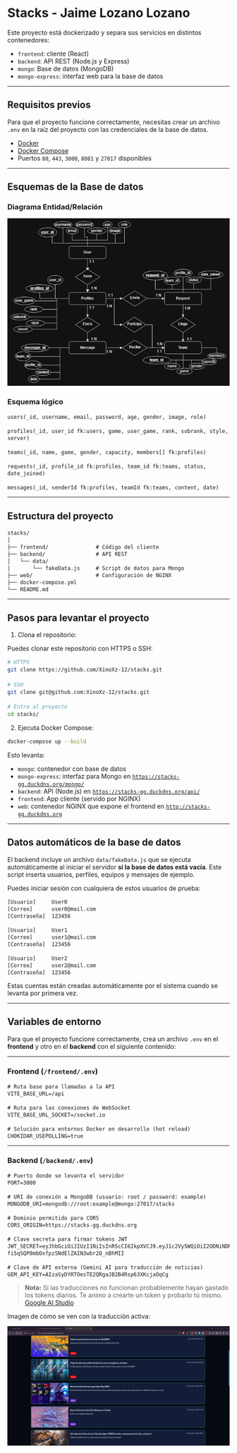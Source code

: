 # Stacks - Jaime Lozano Lozano

Este proyecto está dockerizado y separa sus servicios en distintos contenedores:

- `frontend`: cliente (React)
- `backend`: API REST (Node.js y Express)
- `mongo`: Base de datos (MongoDB)
- `mongo-express`: interfaz web para la base de datos

---

## Requisitos previos

Para que el proyecto funcione correctamente, necesitas crear un archivo `.env` en la raíz del proyecto con las credenciales de la base de datos.

- [Docker](https://www.docker.com/)
- [Docker Compose](https://docs.docker.com/compose/)
- Puertos `80`, `443`, `3000`, `8081` y `27017` disponibles

---

## Esquemas de la Base de datos

### Diagrama Entidad/Relación

![Vista previa](./frontend/src/assets/images/diagrama_er.png)


### Esquema lógico

```text
users(_id, username, email, password, age, gender, image, role)

profiles(_id, user_id fk:users, game, user_game, rank, subrank, style, server)

teams(_id, name, game, gender, capacity, members[] fk:profiles)

requests(_id, profile_id fk:profiles, team_id fk:teams, status, date_joined)

messages(_id, senderId fk:profiles, teamId fk:teams, content, date)

```


---

## Estructura del proyecto

```
stacks/
│
├── frontend/               # Código del cliente
├── backend/                # API REST
│   └── data/
│       └── fakeData.js     # Script de datos para Mongo
├── web/                    # Configuración de NGINX
├── docker-compose.yml
└── README.md
```

---

## Pasos para levantar el proyecto

1. Clona el repositorio:

Puedes clonar este repositorio con HTTPS o SSH:

```bash
# HTTPS
git clone https://github.com/XinoXz-12/stacks.git

# SSH
git clone git@github.com:XinoXz-12/stacks.git

# Entra al proyecto
cd stacks/
```

2. Ejecuta Docker Compose:

```bash
docker-compose up --build
```

Esto levanta:

- `mongo`: contenedor con base de datos
- `mongo-express`: interfaz para Mongo en [`https://stacks-gg.duckdns.org/mongo/`](https://stacks-gg.duckdns.org/mongo/)
- `backend`: API (Node.js) en [`https://stacks-gg.duckdns.org/api/`](https://stacks-gg.duckdns.org/api/)
- `frontend`: App cliente (servido por NGINX)
- `web`: contenedor NGINX que expone el frontend en [`http://stacks-gg.duckdns.org`](http://stacks-gg.duckdns.org)

---

## Datos automáticos de la base de datos

El backend incluye un archivo `data/fakeData.js` que se ejecuta automáticamente al iniciar el servidor **si la base de datos está vacía**. Este script inserta usuarios, perfiles, equipos y mensajes de ejemplo.

Puedes iniciar sesión con cualquiera de estos usuarios de prueba:

```text
[Usuario]     User0
[Correo]      user0@mail.com
[Contraseña]  123456

[Usuario]     User1
[Correo]      user1@mail.com
[Contraseña]  123456

[Usuario]     User2
[Correo]      user2@mail.com
[Contraseña]  123456
```

Estas cuentas están creadas automáticamente por el sistema cuando se levanta por primera vez.

---

## Variables de entorno

Para que el proyecto funcione correctamente, crea un archivo `.env` en el **frontend** y otro en el **backend** con el siguiente contenido:

---

### Frontend (`/frontend/.env`)

```env
# Ruta base para llamadas a la API
VITE_BASE_URL=/api

# Ruta para las conexiones de WebSocket
VITE_BASE_URL_SOCKET=/socket.io

# Solución para entornos Docker en desarrollo (hot reload)
CHOKIDAR_USEPOLLING=true
```

---

### Backend (`/backend/.env`)

```env
# Puerto donde se levanta el servidor
PORT=3000

# URI de conexión a MongoDB (usuario: root / password: example)
MONGODB_URI=mongodb://root:example@mongo:27017/stacks

# Dominio permitido para CORS
CORS_ORIGIN=https://stacks-gg.duckdns.org

# Clave secreta para firmar tokens JWT
JWT_SECRET=eyJhbGciOiJIUzI1NiIsInR5cCI6IkpXVCJ9.eyJ1c2VySWQiOiI2ODNiNDRhMjIxMjY1Zjc2OTVjNTg1NzQiLCJpYXQiOjE3NDg3MjAyNDksImV4cCI6MTc0ODc2MzQ0OX0.j70Gh-fi5qSQP8mbOxfpzSNdElZAIN3wbr2O_nBhMII

# Clave de API externa (Gemini AI para traducción de noticias)
GEM_API_KEY=AIzaSyDYRTOesTE2QRgaJB2B4Rsp63XKcjaOqCg
```

> **Nota:** Si las traducciones no funcionan probablemente hayan gastado los tokens diarios. Te animo a crearte un token y probarlo tú mismo. [Google AI Studio](https://aistudio.google.com/apikey)

Imagen de cómo se ven con la traducción activa:

![Vista previa](./frontend/src/assets/images/news_example.png)
